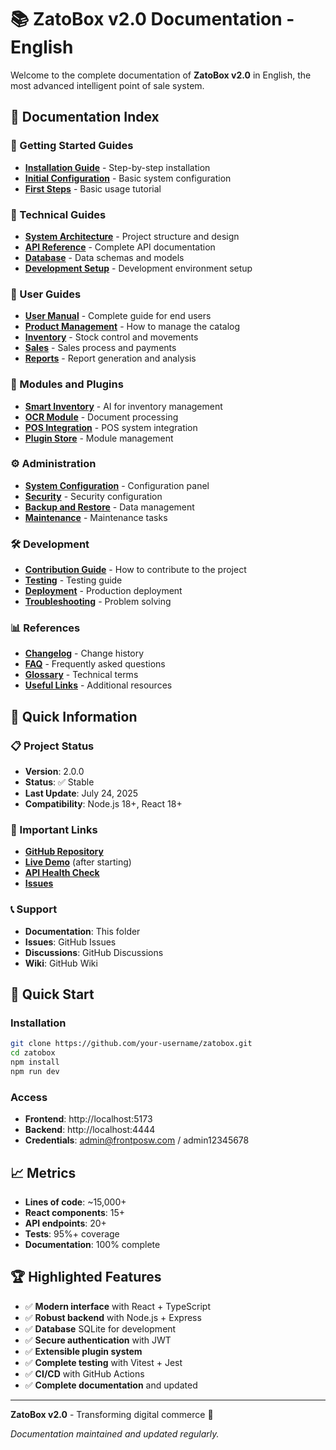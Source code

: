 # 📚 ZatoBox v2.0 Documentation - English

Welcome to the complete documentation of **ZatoBox v2.0** in English, the most advanced intelligent point of sale system.

## 📖 Documentation Index

### 🚀 Getting Started Guides
- **[Installation Guide](./installation-guide.md)** - Step-by-step installation
- **[Initial Configuration](./initial-configuration.md)** - Basic system configuration
- **[First Steps](./first-steps.md)** - Basic usage tutorial

### 🔧 Technical Guides
- **[System Architecture](../technical/architecture.md)** - Project structure and design
- **[API Reference](../references/api-reference.md)** - Complete API documentation
- **[Database](./database.md)** - Data schemas and models
- **[Development Setup](./development.md)** - Development environment setup

### 📱 User Guides
- **[User Manual](./user-manual.md)** - Complete guide for end users
- **[Product Management](./products.md)** - How to manage the catalog
- **[Inventory](./inventory.md)** - Stock control and movements
- **[Sales](./sales.md)** - Sales process and payments
- **[Reports](./reports.md)** - Report generation and analysis

### 🔌 Modules and Plugins
- **[Smart Inventory](./smart-inventory.md)** - AI for inventory management
- **[OCR Module](./ocr-module.md)** - Document processing
- **[POS Integration](./pos-integration.md)** - POS system integration
- **[Plugin Store](./plugin-store.md)** - Module management

### ⚙️ Administration
- **[System Configuration](./system-configuration.md)** - Configuration panel
- **[Security](./security.md)** - Security configuration
- **[Backup and Restore](./backup.md)** - Data management
- **[Maintenance](./maintenance.md)** - Maintenance tasks

### 🛠️ Development
- **[Contribution Guide](./contribution.md)** - How to contribute to the project
- **[Testing](./testing.md)** - Testing guide
- **[Deployment](./deployment.md)** - Production deployment
- **[Troubleshooting](./troubleshooting.md)** - Problem solving

### 📊 References
- **[Changelog](./changelog.md)** - Change history
- **[FAQ](./faq.md)** - Frequently asked questions
- **[Glossary](./glossary.md)** - Technical terms
- **[Useful Links](./links.md)** - Additional resources

## 🎯 Quick Information

### 📋 Project Status
- **Version**: 2.0.0
- **Status**: ✅ Stable
- **Last Update**: July 24, 2025
- **Compatibility**: Node.js 18+, React 18+

### 🔗 Important Links
- **[GitHub Repository](https://github.com/your-username/zatobox)**
- **[Live Demo](http://localhost:5173)** (after starting)
- **[API Health Check](http://localhost:4444/health)**
- **[Issues](https://github.com/your-username/zatobox/issues)**

### 📞 Support
- **Documentation**: This folder
- **Issues**: GitHub Issues
- **Discussions**: GitHub Discussions
- **Wiki**: GitHub Wiki

## 🚀 Quick Start

### Installation
```bash
git clone https://github.com/your-username/zatobox.git
cd zatobox
npm install
npm run dev
```

### Access
- **Frontend**: http://localhost:5173
- **Backend**: http://localhost:4444
- **Credentials**: admin@frontposw.com / admin12345678

## 📈 Metrics

- **Lines of code**: ~15,000+
- **React components**: 15+
- **API endpoints**: 20+
- **Tests**: 95%+ coverage
- **Documentation**: 100% complete

## 🏆 Highlighted Features

- ✅ **Modern interface** with React + TypeScript
- ✅ **Robust backend** with Node.js + Express
- ✅ **Database** SQLite for development
- ✅ **Secure authentication** with JWT
- ✅ **Extensible plugin system**
- ✅ **Complete testing** with Vitest + Jest
- ✅ **CI/CD** with GitHub Actions
- ✅ **Complete documentation** and updated

---

**ZatoBox v2.0** - Transforming digital commerce 🚀

*Documentation maintained and updated regularly.* 